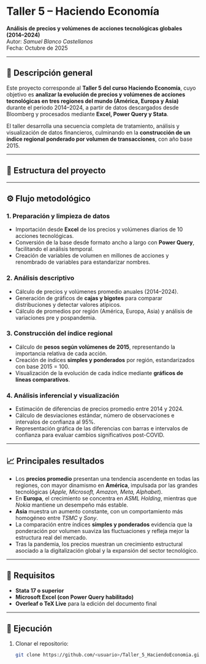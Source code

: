# Taller 5 – Haciendo Economía  
**Análisis de precios y volúmenes de acciones tecnológicas globales (2014–2024)**  
Autor: *Samuel Blanco Castellanos*  
Fecha: Octubre de 2025  

---

## 📘 Descripción general  

Este proyecto corresponde al **Taller 5 del curso Haciendo Economía**, cuyo objetivo es **analizar la evolución de precios y volúmenes de acciones tecnológicas en tres regiones del mundo (América, Europa y Asia)** durante el periodo 2014–2024, a partir de datos descargados desde Bloomberg y procesados mediante **Excel, Power Query y Stata**.  

El taller desarrolla una secuencia completa de tratamiento, análisis y visualización de datos financieros, culminando en la **construcción de un índice regional ponderado por volumen de transacciones**, con año base 2015.  

---

## 🧩 Estructura del proyecto  


---

## ⚙️ Flujo metodológico  

### 1. Preparación y limpieza de datos  
- Importación desde **Excel** de los precios y volúmenes diarios de 10 acciones tecnológicas.  
- Conversión de la base desde formato ancho a largo con **Power Query**, facilitando el análisis temporal.  
- Creación de variables de volumen en millones de acciones y renombrado de variables para estandarizar nombres.  

### 2. Análisis descriptivo  
- Cálculo de precios y volúmenes promedio anuales (2014–2024).  
- Generación de gráficos de **cajas y bigotes** para comparar distribuciones y detectar valores atípicos.  
- Cálculo de promedios por región (América, Europa, Asia) y análisis de variaciones pre y pospandemia.  

### 3. Construcción del índice regional  
- Cálculo de **pesos según volúmenes de 2015**, representando la importancia relativa de cada acción.  
- Creación de índices **simples y ponderados** por región, estandarizados con base 2015 = 100.  
- Visualización de la evolución de cada índice mediante **gráficos de líneas comparativos**.  

### 4. Análisis inferencial y visualización  
- Estimación de diferencias de precios promedio entre 2014 y 2024.  
- Cálculo de desviaciones estándar, número de observaciones e intervalos de confianza al 95%.  
- Representación gráfica de las diferencias con barras e intervalos de confianza para evaluar cambios significativos post-COVID.  

---

## 📈 Principales resultados  

- Los **precios promedio** presentan una tendencia ascendente en todas las regiones, con mayor dinamismo en **América**, impulsada por las grandes tecnológicas (*Apple, Microsoft, Amazon, Meta, Alphabet*).  
- En **Europa**, el crecimiento se concentra en *ASML Holding*, mientras que *Nokia* mantiene un desempeño más estable.  
- **Asia** muestra un aumento constante, con un comportamiento más homogéneo entre *TSMC* y *Sony*.  
- La comparación entre índices **simples y ponderados** evidencia que la ponderación por volumen suaviza las fluctuaciones y refleja mejor la estructura real del mercado.  
- Tras la pandemia, los precios muestran un crecimiento estructural asociado a la digitalización global y la expansión del sector tecnológico.  

---

## 🧮 Requisitos  

- **Stata 17 o superior**  
- **Microsoft Excel (con Power Query habilitado)**  
- **Overleaf o TeX Live** para la edición del documento final  

---

## 🚀 Ejecución  

1. Clonar el repositorio:  
   ```bash
   git clone https://github.com/<usuario>/Taller_5_HaciendoEconomia.git


